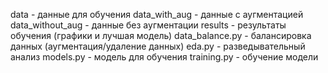data - данные для обучения
data_with_aug - данные с аугментацией
data_without_aug - данные без аугментации
results - результаты обучения (графики и лучшая модель)
data_balance.py - балансировка данных (аугментация/удаление данных)
eda.py - разведывательный анализ
models.py - модель для обучения
training.py - обучение модели

